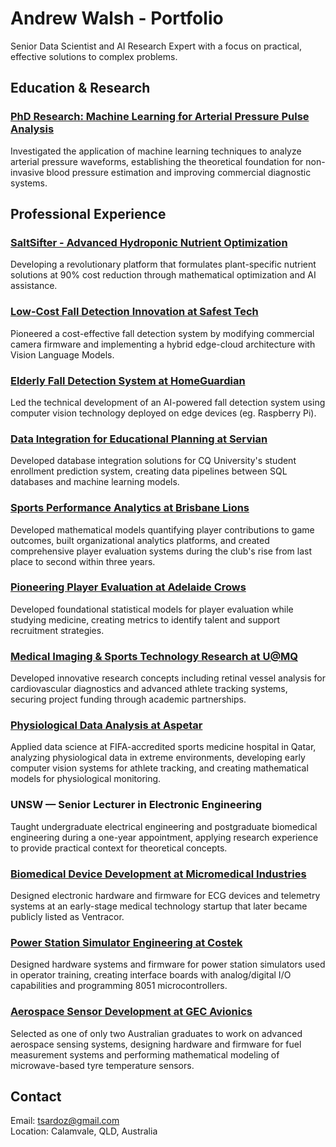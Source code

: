 # Andrew Walsh - Portfolio

Senior Data Scientist and AI Research Expert with a focus on practical, effective solutions to complex problems.

## Education & Research

### [PhD Research: Machine Learning for Arterial Pressure Pulse Analysis](phd.md)
Investigated the application of machine learning techniques to analyze arterial pressure waveforms, establishing the theoretical foundation for non-invasive blood pressure estimation and improving commercial diagnostic systems.

## Professional Experience

### [SaltSifter - Advanced Hydroponic Nutrient Optimization](sifterlabs.md)
Developing a revolutionary platform that formulates plant-specific nutrient solutions at 90% cost reduction through mathematical optimization and AI assistance.

### [Low-Cost Fall Detection Innovation at Safest Tech](safesttech.md)
Pioneered a cost-effective fall detection system by modifying commercial camera firmware and implementing a hybrid edge-cloud architecture with Vision Language Models.

### [Elderly Fall Detection System at HomeGuardian](homeguardian.md)
Led the technical development of an AI-powered fall detection system using computer vision technology deployed on edge devices (eg. Raspberry Pi).

### [Data Integration for Educational Planning at Servian](servian.md)
Developed database integration solutions for CQ University's student enrollment prediction system, creating data pipelines between SQL databases and machine learning models.

### [Sports Performance Analytics at Brisbane Lions](brisbanelions.md)
Developed mathematical models quantifying player contributions to game outcomes, built organizational analytics platforms, and created comprehensive player evaluation systems during the club's rise from last place to second within three years.

### [Pioneering Player Evaluation at Adelaide Crows](adelaidecrows.md)
Developed foundational statistical models for player evaluation while studying medicine, creating metrics to identify talent and support recruitment strategies.

### [Medical Imaging & Sports Technology Research at U@MQ](uatmq.md)
Developed innovative research concepts including retinal vessel analysis for cardiovascular diagnostics and advanced athlete tracking systems, securing project funding through academic partnerships.

### [Physiological Data Analysis at Aspetar](aspetar.md)
Applied data science at FIFA-accredited sports medicine hospital in Qatar, analyzing physiological data in extreme environments, developing early computer vision systems for athlete tracking, and creating mathematical models for physiological monitoring.

### UNSW — Senior Lecturer in Electronic Engineering
Taught undergraduate electrical engineering and postgraduate biomedical engineering during a one-year appointment, applying research experience to provide practical context for theoretical concepts.

### [Biomedical Device Development at Micromedical Industries](micromedical.md)
Designed electronic hardware and firmware for ECG devices and telemetry systems at an early-stage medical technology startup that later became publicly listed as Ventracor.

### [Power Station Simulator Engineering at Costek](costek.md)
Designed hardware systems and firmware for power station simulators used in operator training, creating interface boards with analog/digital I/O capabilities and programming 8051 microcontrollers.

### [Aerospace Sensor Development at GEC Avionics](gecavionics.md)
Selected as one of only two Australian graduates to work on advanced aerospace sensing systems, designing hardware and firmware for fuel measurement systems and performing mathematical modeling of microwave-based tyre temperature sensors.

## Contact

Email: tsardoz@gmail.com  
Location: Calamvale, QLD, Australia
